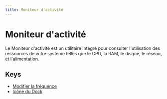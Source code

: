 ```yaml
---
title: Moniteur d'activité
---
```


# Moniteur d&#x27;activité

Le Moniteur d'activité est un utilitaire intégré pour consulter l'utilisation des ressources de votre système telles que
le CPU, la RAM, le disque, le réseau, et l'alimentation.

## Keys

- [Modifier la fréquence](./updateperiod.md)
- [Icône du Dock](./icontype.md)
